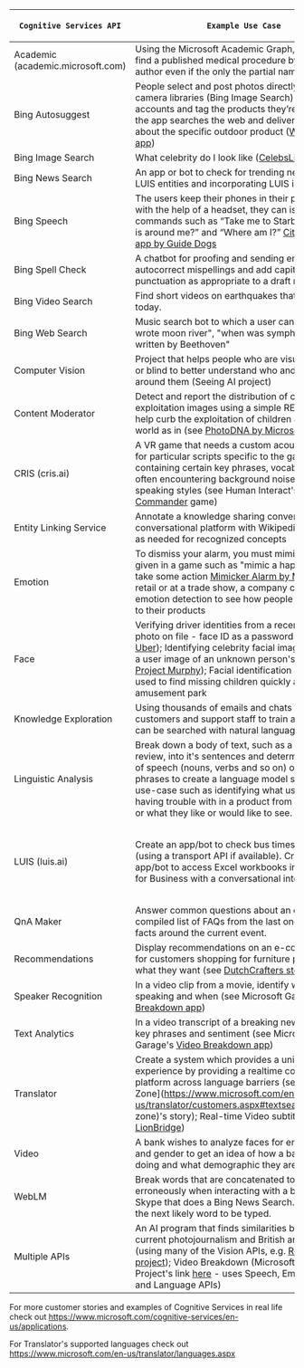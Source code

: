| `Cognitive Services API` | `Example Use Case` | `Works Well For` | `Code Sample(s)` |
| --- | --- | --- | --- |
| Academic (academic.microsoft.com)  | Using the Microsoft Academic Graph, a doctor can find a published medical procedure by a certain author even if the only the partial name is known |  |  |
| Bing Autosuggest  | People select and post photos directly from their camera libraries (Bing Image Search) or Instagram accounts and tag the products they’re wearing - the app searches the web and delivers information about the specific outdoor product ([WildWorld app](https://www.microsoft.com/cognitive-services/en-us/wildworld))  |  |  |  
| Bing Image Search | What celebrity do I look like ([CelebsLike.Me](https://www.microsoft.com/cognitive-services/en-us/celebslikeme)) |  |  |  
| Bing News Search | An app or bot to check for trending news based on LUIS entities and incorporating LUIS intents.  |  |  | [FreddyTheFishBot (C#)](https://blogs.msdn.microsoft.com/jamiedalton/2016/11/03/building-a-physical-bot-using-the-botframework-freddythefishbot-futuredecoded-2016/); [NewsBot for FB (Node.js)](https://github.com/alyssaong1/NodeNewsBot)  |
| Bing Speech  | The users keep their phones in their pockets, and with the help of a headset, they can issue commands such as “Take me to Starbucks,” “What is around me?” and “Where am I?” [Cities Unlocked app by Guide Dogs](https://www.microsoft.com/developerblog/real-life-code/2016/11/18/Improving-speech-and-intent-recognition-on-iOS.html) |  |  | [Rapid voice commands iOS](https://github.com/CatalystCode/rapid-voice-commands-ios); [SpotifySearch project](https://github.com/jpoon/spotifysearch) |
| Bing Spell Check  | A chatbot for proofing and sending emails can autocorrect mispellings and add capitalization or punctuation as appropriate to a draft message. |  |  |  
| Bing Video Search | Find short videos on earthquakes that happened today.  |  |  |  
| Bing Web Search | Music search bot to which a user can ask "who wrote moon river", "when was symphony no. 5 written by Beethoven" |  |  |  
| Computer Vision  | Project that helps people who are visually impaired or blind to better understand who and what is around them (Seeing AI project)  |  |  |  
| Content Moderator  | Detect and report the distribution of child exploitation images using a simple REST API to help curb the exploitation of children around the world as in (see [PhotoDNA by Microsoft](https://www.microsoft.com/en-us/PhotoDNA)) |  |  |  
| CRIS (cris.ai)  | A VR game that needs a custom acoustic model for particular scripts specific to the game containing certain key phrases, vocabulary and often encountering background noise and certain speaking styles (see Human Interact's [Starship Commander](https://www.microsoft.com/cognitive-services/starship-commander-virtual-reality-meets-cognitive-services-in-new-science-fiction-game) game) |  |  |  
| Entity Linking Service  | Annotate a knowledge sharing conversation on a conversational platform with Wikipedia article links as needed for recognized concepts |  | [FootnoteBot (C#)](https://github.com/Microsoft/Cognitive-Samples-FootnoteBot)  |
| Emotion  | To dismiss your alarm, you must mimic the action given in a game such as "mimic a happy face" or take some action [Mimicker Alarm by Microsoft](https://www.microsoft.com/cognitive-services/en-us/mimickeralarm); In retail or at a trade show, a company could use emotion detection to see how people are reacting to their products |  | [MimickerAlarm code for Android](https://github.com/Microsoft/ProjectOxford-Apps-MimickerAlarm) |  
| Face  | Verifying driver identities from a recent photo to photo on file - face ID as a password (see story on [Uber](https://www.microsoft.com/cognitive-services/en-us/uber)); Identifying celebrity facial images matching a user image of an unknown person's face (see [Project Murphy](https://www.projectmurphy.net/)); Facial identification could be used to find missing children quickly at an amusement park  |  |  |
| Knowledge Exploration  | Using thousands of emails and chats for a set of customers and support staff to train a model that can be searched with natural language queries |  |  |
| Linguistic Analysis  | Break down a body of text, such as a product review, into it's sentences and determine the parts of speech (nouns, verbs and so on) or whole phrases to create a language model specific to a use-case such as identifying what users are having trouble with in a product from the reviews or what they like or would like to see.  |  |  |
| LUIS (luis.ai)  | Create an app/bot to check bus times in a city (using a transport API if available). Create an app/bot to access Excel workbooks in One Drive for Business with a conversational interface. |  | [BusBot (Node.js)](https://github.com/liliankasem/busbot); [ExcelBot (C#)](https://github.com/microsoftgraph/botframework-csharp-excelbot-rest-sample); [Multilinqual child-bot orchestrator bot (Node.js)](https://github.com/morsh/multilingual-uber-bot) |
| QnA Maker  | Answer common questions about an event from a compiled list of FAQs from the last one and known facts around the current event. |  | [simple QnA Maker bot](https://github.com/CatalystCode/qnamakerbot) |
| Recommendations  | Display recommendations on an e-commerce site for customers shopping for furniture pieces find what they want (see [DutchCrafters story](https://www.microsoft.com/cognitive-services/en-us/dutchcrafters)) |  |  |
| Speaker Recognition  | In a video clip from a movie, identify who is speaking and when (see Microsoft Garage's [Video Breakdown app](https://www.microsoft.com/en-us/garage/project-details.aspx?project=video-breakdown))  |  |  |
| Text Analytics  | In a video transcript of a breaking news piece, find key phrases and sentiment (see Microsoft Garage's [Video Breakdown app](https://www.microsoft.com/en-us/garage/project-details.aspx?project=video-breakdown)) |  |  |
| Translator  | Create a system which provides a unique gaming experience by providing a realtime communication platform across language barriers (see [Machine Zone](https://www.microsoft.com/en-us/translator/customers.aspx#textsearch=machine zone)'s story); Real-time Video subtitling (see [LionBridge](https://ondemand.lionbridge.com/)) |  | [Speech Translator Windows app](https://github.com/MicrosoftTranslator/SpeechTranslator) |
| Video  | A bank wishes to analyze faces for emotion, age and gender to get an idea of how a bank branch is doing and what demographic they are serving. |  |  |
| WebLM  | Break words that are concatenated together erroneously when interacting with a bot or app on Skype that does a Bing News Search.  Or suggest the next likely word to be typed.  |  | [Windows client library](https://github.com/Microsoft/Cognitive-WebLM-Windows) |
| Multiple APIs | An AI program that finds similarities between current photojournalism and British art of the past (using many of the Vision APIs, e.g. [Recognition project](http://recognition.tate.org.uk/)); Video Breakdown (Microsoft Garage Project's link [here](https://www.microsoft.com/en-us/garage/project-details.aspx?project=video-breakdown) - uses Speech, Emotion, Vision, and Language APIs) |  |  |

For more customer stories and examples of Cognitive Services in real life check out https://www.microsoft.com/cognitive-services/en-us/applications.

For Translator's supported languages check out https://www.microsoft.com/en-us/translator/languages.aspx